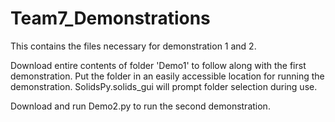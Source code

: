 # Team7_Demonstrations
This contains the files necessary for demonstration 1 and 2.

Download entire contents of folder 'Demo1' to follow along with the first demonstration. 
Put the folder in an easily accessible location for running the demonstration.
SolidsPy.solids_gui will prompt folder selection during use.

Download and run Demo2.py to run the second demonstration. 
